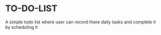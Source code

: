 # TO-DO-LIST
A simple todo list where user can record there daily tasks and complete it by scheduling it 

